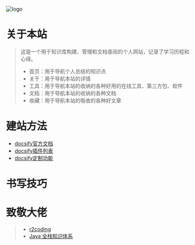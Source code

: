 ![logo](https://lizhuo-file.oss-cn-hangzhou.aliyuncs.com/docsify-note/media/img/logo.png ":size=18%")

# 关于本站

> 这是一个用于知识库构建、管理和文档查阅的个人网站，记录了学习历程和心得。
> + 首页：用于导航个人总结的知识点
> + 关于：用于导航本站的详情
> + 工具：用于导航本站的收纳的各种好用的在线工具、第三方包、软件
> + 文档：用于导航本站的收纳的各种文档
> + 收藏：用于导航本站的吸收的各种好文章


# 建站方法

* [docsify官方文档](https://docsify.js.org/#/zh-cn/)
* [docsify插件列表](https://xhhdd.cc/index.php/archives/80/)
* [docsify定制功能](https://www.codenong.com/cs107071378/)

# 书写技巧

# 致敬大佬

> +  [r2coding](https://www.r2coding.com/)
> +  [Java 全栈知识体系](https://pdai.tech/)
